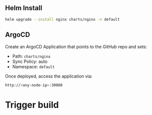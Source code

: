 ## Helm Install
```bash
helm upgrade --install nginx charts/nginx -n default
```

## ArgoCD
Create an ArgoCD Application that points to the GitHub repo and sets:
- Path: `charts/nginx`
- Sync Policy: auto
- Namespace: `default`

Once deployed, access the application via:
```bash
http://<any-node-ip>:30080
```
# Trigger build
